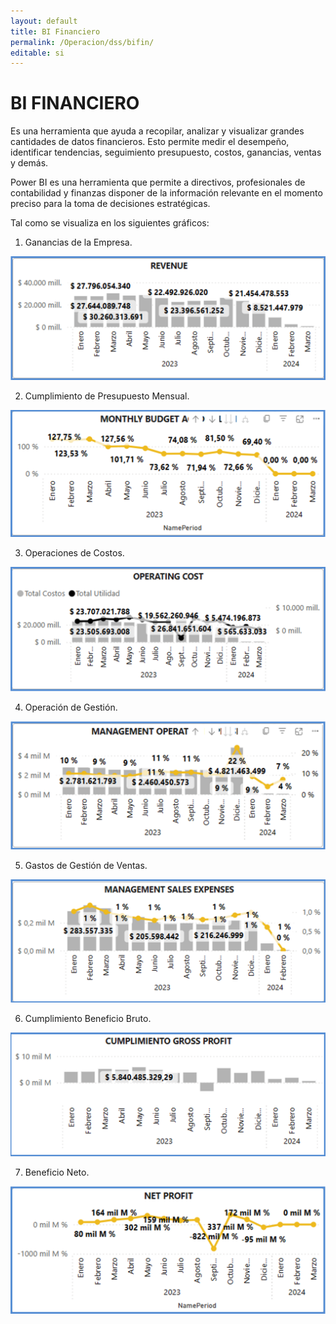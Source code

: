 ```yaml
---
layout: default
title: BI Financiero
permalink: /Operacion/dss/bifin/
editable: si
---
```


# BI FINANCIERO

Es una herramienta que ayuda a recopilar, analizar y visualizar grandes cantidades de datos financieros. Esto permite medir el desempeño, identificar tendencias, seguimiento presupuesto, costos, ganancias, ventas y demás.

Power BI es una herramienta que permite a directivos, profesionales de contabilidad y finanzas disponer de la información relevante en el momento preciso para la toma de decisiones estratégicas.

Tal como se visualiza en los siguientes gráficos: 

1. Ganancias de la Empresa. 

![](bifinanciero1.png)

2. Cumplimiento de Presupuesto Mensual.

![](bifinanciero2.png)

3. Operaciones de Costos.

![](bifinanciero3.png)

4. Operación de Gestión.

![](bifinanciero4.png)

5. Gastos de Gestión de Ventas.

![](bifinanciero5.png)

6. Cumplimiento Beneficio Bruto. 

![](bifinanciero6.png)

7. Beneficio Neto. 

![](bifinanciero7.png)